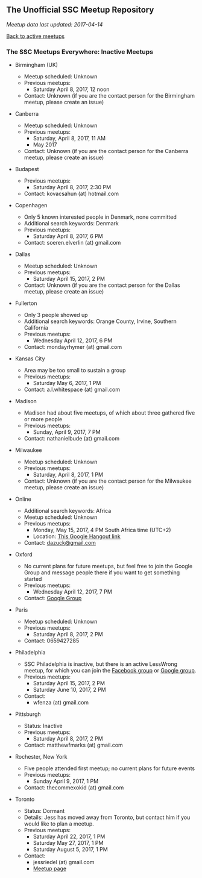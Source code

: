 ---
---

## The Unofficial SSC Meetup Repository

*Meetup data last updated: 2017-04-14*

[Back to active meetups](index.html)

### The SSC Meetups Everywhere: Inactive Meetups

* Birmingham (UK)
    * Meetup scheduled: Unknown
    * Previous meetups:
      * Saturday April 8, 2017, 12 noon
    * Contact: Unknown (if you are the contact person for the Birmingham meetup, please create an issue)

* Canberra
    * Meetup scheduled: Unknown
    * Previous meetups:
      * Saturday, April 8, 2017, 11 AM
      * May 2017
    * Contact: Unknown (if you are the contact person for the Canberra meetup, please create an issue)

* Budapest
    * Previous meetups:
      * Saturday April 8, 2017,  2:30  PM
    * Contact: kovacsahun (at) hotmail.com
    
* Copenhagen
    * Only 5 known interested people in Denmark, none committed
    * Additional search keywords: Denmark
    * Previous meetups:
      * Saturday April 8, 2017,  6  PM
    * Contact: soeren.elverlin (at) gmail.com

* Dallas
    * Meetup scheduled: Unknown
    * Previous meetups:
      * Saturday April 15, 2017,  2  PM
    * Contact: Unknown (if you are the contact person for the Dallas meetup, please create an issue)

* Fullerton
    * Only 3 people showed up
    * Additional search keywords: Orange County, Irvine, Southern California
    * Previous meetups:
      * Wednesday April 12, 2017,  6  PM
    * Contact: mondayrhymer (at) gmail.com
    
* Kansas City
    * Area may be too small to sustain a group
    * Previous meetups:
      * Saturday May 6, 2017,  1  PM
    * Contact: a.l.whitespace (at) gmail.com

* Madison
    * Madison had about five meetups, of which about three gathered five or more people
    * Previous meetups:
      * Sunday, April 9, 2017,  7  PM
    * Contact: nathanielbude (at) gmail.com
    
* Milwaukee
    * Meetup scheduled: Unknown
    * Previous meetups:
      * Saturday, April 8, 2017,  1  PM
    * Contact: Unknown (if you are the contact person for the Milwaukee meetup, please create an issue)

* Online
    * Additional search keywords: Africa
    * Meetup scheduled: Unknown
    * Previous meetups:
      * Monday, May 15, 2017,  4  PM South Africa time (UTC+2)
      * Location: [This Google Hangout link](https://hangouts.google.com/hangouts/_/calendar/ZGF6dWNrQGdtYWlsLmNvbQ.o85s22l4o6g0df18kllsrm71l8?authuser=0)
    * Contact: dazuck@gmail.com
    
* Oxford
    * No current plans for future meetups, but feel free to join the Google Group and message people there if you want to get something started
    * Previous meetups:
      * Wednesday April 12, 2017,  7  PM
    * Contact: [Google Group](https://groups.google.com/forum/#!forum/slate-star-codex-oxford)

* Paris
    * Meetup scheduled: Unknown
    * Previous meetups:
      * Saturday April 8, 2017,  2  PM
    * Contact: 0659427285
    
* Philadelphia
    * SSC Philadelphia is inactive, but there is an active LessWrong meetup, for which you can join the [Facebook group](https://www.facebook.com/groups/1860821844172873/) or [Google group](https://groups.google.com/forum/#!forum/lesswrong-philadelphia).
    * Previous meetups:
      * Saturday April 15, 2017, 2 PM
      * Saturday June 10, 2017, 2 PM
    * Contact: 
      * wfenza (at) gmail.com

* Pittsburgh
    * Status: Inactive
    * Previous meetups:
      * Saturday April 8, 2017,  2  PM
    * Contact: matthewfmarks (at) gmail.com

* Rochester, New York
    * Five people attended first meetup; no current plans for future events
    * Previous meetups: 
      * Sunday April 9, 2017,  1  PM
    * Contact: thecommexokid (at) gmail.com

* Toronto
    * Status: Dormant
    * Details: Jess has moved away from Toronto, but contact him if you would like to plan a meetup.
    * Previous meetups:
        * Saturday April 22, 2017, 1 PM
        * Saturday May 27, 2017, 1 PM
        * Saturday August 5, 2017, 1 PM
    * Contact:
        * jessriedel (at) gmail.com
        * [Meetup page](https://www.meetup.com/Less-Wrong-Toronto/)
